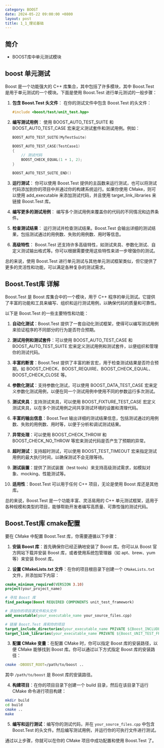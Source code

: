 ```yaml
---
category: BOOST
date: 2024-05-22 09:00:00 +0800
layout: post
title: 1_1_理论基础
---
```

## 简介

+ BOOST库中单元测试模块

## boost 单元测试

Boost 是一个功能强大的 C++ 库集合，其中包括了许多模块，其中 Boost.Test 是用于单元测试的一个模块。下面是使用 Boost.Test 进行单元测试的一般步骤：

1. **包含 Boost.Test 头文件**：
   在你的测试文件中包含 Boost.Test 的头文件：
   ```cpp
   #include <boost/test/unit_test.hpp>
   ```

2. **编写测试用例**：
   使用 BOOST_AUTO_TEST_SUITE 和 BOOST_AUTO_TEST_CASE 宏来定义测试套件和测试用例。例如：
   ```cpp
   BOOST_AUTO_TEST_SUITE(MyTestSuite)

   BOOST_AUTO_TEST_CASE(TestCase1)
   {
       // 测试代码
       BOOST_CHECK_EQUAL(1 + 1, 2);
   }

   BOOST_AUTO_TEST_SUITE_END()
   ```

3. **运行测试**：
   你可以使用 Boost.Test 提供的主函数来运行测试，也可以将测试代码添加到你的项目中并通过你的构建系统运行。如果你使用 CMake，则可以使用 add_executable 来添加测试代码，并且使用 target_link_libraries 来链接 Boost.Test 库。

4. **编写更多的测试用例**：
   编写多个测试用例来覆盖你的代码的不同情况和边界条件。

5. **检查测试结果**：
   运行测试并检查测试结果。Boost.Test 会输出详细的测试结果，包括测试通过的用例数、失败的用例数、用时等信息。

6. **高级特性**：
   Boost.Test 还支持许多高级特性，如测试夹具、参数化测试、自定义测试输出格式等。你可以根据需要使用这些特性来进一步增强你的测试。

总的来说，使用 Boost.Test 进行单元测试与其他单元测试框架类似，但它提供了更多的灵活性和功能，可以满足各种复杂的测试需求。

## Boost.Test库 详解

Boost.Test 是 Boost 库集合中的一个模块，用于 C++ 程序的单元测试。它提供了丰富的功能和工具来编写、组织和运行测试用例，以确保代码的质量和可靠性。

以下是 Boost.Test 的一些主要特性和功能：

1. **自动化测试**：Boost.Test 提供了一套自动化测试框架，使得可以编写测试用例来验证程序的不同部分的行为是否符合预期。

2. **测试用例和测试套件**：可以使用 BOOST_AUTO_TEST_CASE 和 BOOST_AUTO_TEST_SUITE 宏来定义测试用例和测试套件，以便组织和管理你的测试代码。

3. **丰富的断言**：Boost.Test 提供了丰富的断言宏，用于检查测试结果是否符合预期，如 BOOST_CHECK、BOOST_REQUIRE、BOOST_CHECK_EQUAL、BOOST_CHECK_CLOSE 等。

4. **参数化测试**：支持参数化测试，可以使用 BOOST_DATA_TEST_CASE 宏来定义参数化测试用例，以便在同一个测试用例中使用不同的参数运行多次测试。

5. **测试夹具**：支持测试夹具，可以使用 BOOST_FIXTURE_TEST_CASE 宏定义测试夹具，以在多个测试用例之间共享测试环境的设置和清理代码。

6. **丰富的输出信息**：Boost.Test 输出详细的测试结果信息，包括测试通过的用例数、失败的用例数、用时等，以便于分析和调试测试结果。

7. **异常处理**：可以使用 BOOST_CHECK_THROW 和 BOOST_CHECK_NO_THROW 等宏来测试代码是否产生了预期的异常。

8. **超时测试**：支持超时测试，可以使用 BOOST_TEST_TIMEOUT 宏来指定测试用例的最大执行时间，以确保测试不会无限等待。

9. **测试装置**：提供了测试装置（test tools）来支持高级测试需求，如模拟对象、mocking、性能测试等。

10. **适用性**：Boost.Test 可以用于任何 C++ 项目，无论是使用 Boost 库还是其他库。

总的来说，Boost.Test 是一个功能丰富、灵活易用的 C++ 单元测试框架，适用于各种规模和类型的项目，能够帮助开发者编写高质量、可靠性强的测试代码。

## Boost.Test库 cmake配置

要在 CMake 中配置 Boost.Test 库，你需要遵循以下步骤：

1. **安装 Boost 库**：首先确保你已经正确地安装了 Boost 库。你可以从 Boost 官方网站下载并安装 Boost 库，或者使用系统包管理器（如 apt、brew、yum 等）来安装 Boost 库。

2. **设置 CMakeLists.txt 文件**：在你的项目根目录下创建一个 `CMakeLists.txt` 文件，并添加如下内容：

```cmake
cmake_minimum_required(VERSION 3.10)
project(your_project_name)

# 寻找 Boost 库
find_package(Boost REQUIRED COMPONENTS unit_test_framework)

# 添加你的项目源文件和头文件
add_executable(your_executable_name your_source_files.cpp)

# 链接 Boost.Test 库和你的项目
target_include_directories(your_executable_name PRIVATE ${Boost_INCLUDE_DIRS})
target_link_libraries(your_executable_name PRIVATE ${Boost_UNIT_TEST_FRAMEWORK_LIBRARY})
```

3. **配置 CMake 变量**：在配置 CMake 时，你可以指定 Boost 库的安装路径，以便 CMake 能够找到 Boost 库。你可以通过以下方式指定 Boost 库的安装路径：

```bash
cmake -DBOOST_ROOT=/path/to/boost ..
```

其中 `/path/to/boost` 是 Boost 库的安装路径。

4. **构建项目**：在你的项目目录下创建一个 build 目录，然后在该目录下运行 CMake 命令进行项目构建：

```bash
mkdir build
cd build
cmake ..
make
```

5. **编写和运行测试**：编写你的测试代码，并在 `your_source_files.cpp` 中包含 Boost.Test 的头文件。然后编写测试用例，并运行你的可执行文件进行测试。

通过以上步骤，你就可以在你的 CMake 项目中成功配置和使用 Boost.Test 了。